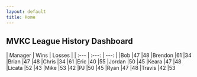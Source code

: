 ```yaml
---
layout: default
title: Home
---
```


## MVKC League History Dashboard

<div class="table-responsive">
| Manager | Wins | Losses |
| :--- | :---: | ---: |
|Bob        |47      |48
|Brendon    |61      |34
|Brian      |47      |48
|Chris      |34      |61
|Eric       |40      |55
|Jordan     |50      |45
|Keara      |47      |48
|Licata     |52      |43
|Mike       |53      |42
|PJ         |50      |45
|Ryan       |47      |48
|Travis     |42      |53
</div>